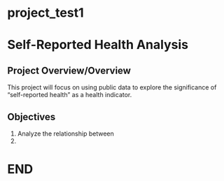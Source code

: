 # project_test1
# Self-Reported Health Analysis

## Project Overview/Overview
This project will focus on using public data to explore the significance of “self-reported health” as a health indicator.

## Objectives
1. Analyze the relationship between
2. 
   
# END
